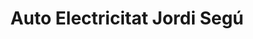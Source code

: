 ---
title: "Auto Electricitat Jordi Segú"
url: /la-pobla-de-segur/auto-electricitat-jordi-segu/
shop: reparación de automóviles
---
